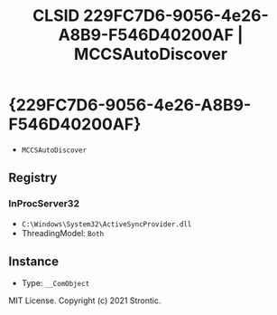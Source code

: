 ﻿---
title: "CLSID 229FC7D6-9056-4e26-A8B9-F546D40200AF | MCCSAutoDiscover"
excerpt: What is COM-Object CLSID 229FC7D6-9056-4e26-A8B9-F546D40200AF?
---

# {229FC7D6-9056-4e26-A8B9-F546D40200AF}

* `MCCSAutoDiscover`

## Registry


### InProcServer32

* `C:\Windows\System32\ActiveSyncProvider.dll`
* ThreadingModel: `Both`

## Instance

* Type: `__ComObject`

MIT License. Copyright (c) 2021 Strontic.


